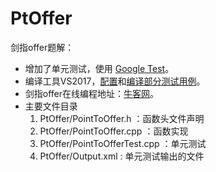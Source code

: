 # PtOffer
剑指offer题解：
- 增加了单元测试，使用 [Google Test](https://github.com/google/googletest)。
- 编译工具VS2017，[配置](https://blog.csdn.net/ruyueyini/article/details/47448211)和[编译部分测试用例](https://blog.csdn.net/halfdream/article/details/30490721)。
- 剑指offer在线编程地址：[牛客网](https://www.nowcoder.com/ta/coding-interviews)。
- 主要文件目录
    1. PtOffer/PointToOffer.h ：函数头文件声明
    2. PtOffer/PointToOffer.cpp ：函数实现
    3. PtOffer/PointToOfferTest.cpp ：单元测试
	4. PtOffer/Output.xml : 单元测试输出的文件
